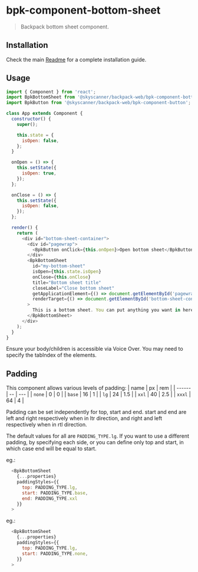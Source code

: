 # bpk-component-bottom-sheet

> Backpack bottom sheet component.

## Installation

Check the main [Readme](https://github.com/skyscanner/backpack#usage) for a complete installation guide.

## Usage

```js
import { Component } from 'react';
import BpkBottomSheet from '@skyscanner/backpack-web/bpk-component-bottom-sheet';
import BpkButton from '@skyscanner/backpack-web/bpk-component-button';

class App extends Component {
  constructor() {
    super();

    this.state = {
      isOpen: false,
    };
  }

  onOpen = () => {
    this.setState({
      isOpen: true,
    });
  };

  onClose = () => {
    this.setState({
      isOpen: false,
    });
  };

  render() {
    return (
      <div id="bottom-sheet-container">
        <div id="pagewrap">
          <BpkButton onClick={this.onOpen}>Open bottom sheet</BpkButton>
        </div>
        <BpkBottomSheet
          id="my-bottom-sheet"
          isOpen={this.state.isOpen}
          onClose={this.onClose}
          title="Bottom sheet title"
          closeLabel="Close bottom sheet"
          getApplicationElement={() => document.getElementById('pagewrap')}
          renderTarget={() => document.getElementById('bottom-sheet-container')}
        >
          This is a bottom sheet. You can put anything you want in here.
        </BpkBottomSheet>
      </div>
    );
  }
}
```

Ensure your body/children is accessible via Voice Over. You may need to specify the tabIndex of the elements.

## Padding

This component allows various levels of padding:
| name   | px | rem |
| ------ | -- | --- |
| `none` | 0  | 0   |
| `base` | 16 | 1   |
| `lg`   | 24 | 1.5 |
| `xxl`  | 40 | 2.5 |
| `xxxl` | 64 | 4   |

Padding can be set independently for top, start and end. start and end are left and right respectively when in ltr direction, and right and left respectively when in rtl direction.

The default values for all are `PADDING_TYPE.lg`. If you want to use a different padding, by specifying each side, or you can define only top and start, in which case end will be equal to start.

eg.:
```js
  <BpkBottomSheet
    {...properties}
    paddingStyles={{
      top: PADDING_TYPE.lg,
      start: PADDING_TYPE.base,
      end: PADDING_TYPE.xxl
    }}
  >

```

eg.:
```js
  <BpkBottomSheet
    {...properties}
    paddingStyles={{
      top: PADDING_TYPE.lg,
      start: PADDING_TYPE.none,
    }}
  >

```
